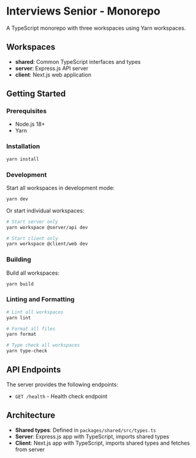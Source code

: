 # Interviews Senior - Monorepo

A TypeScript monorepo with three workspaces using Yarn workspaces.

## Workspaces

- **shared**: Common TypeScript interfaces and types
- **server**: Express.js API server
- **client**: Next.js web application

## Getting Started

### Prerequisites

- Node.js 18+
- Yarn

### Installation

```bash
yarn install
```

### Development

Start all workspaces in development mode:

```bash
yarn dev
```

Or start individual workspaces:

```bash
# Start server only
yarn workspace @server/api dev

# Start client only
yarn workspace @client/web dev
```

### Building

Build all workspaces:

```bash
yarn build
```

### Linting and Formatting

```bash
# Lint all workspaces
yarn lint

# Format all files
yarn format

# Type check all workspaces
yarn type-check
```

## API Endpoints

The server provides the following endpoints:

- `GET /health` - Health check endpoint

## Architecture

- **Shared types**: Defined in `packages/shared/src/types.ts`
- **Server**: Express.js app with TypeScript, imports shared types
- **Client**: Next.js app with TypeScript, imports shared types and fetches from server
